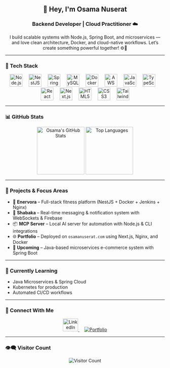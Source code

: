 <h2 align="center">👋 Hey, I'm Osama Nuserat</h2>
<h3 align="center">Backend Developer | Cloud Practitioner ☁️</h3>
<p align="center">I build scalable systems with Node.js, Spring Boot, and microservices — and love clean architecture, Docker, and cloud-native workflows. Let’s create something powerful together! ⚙️🚀</p>

---

### 🔧 Tech Stack

<div align="center">
  <img src="https://cdn.jsdelivr.net/gh/devicons/devicon/icons/nodejs/nodejs-original.svg" height="40" alt="Node.js" />
  <img width="12"/>
  <img src="https://cdn.jsdelivr.net/gh/devicons/devicon/icons/nestjs/nestjs-plain.svg" height="40" alt="NestJS" />
  <img width="12"/>
  <img src="https://cdn.jsdelivr.net/gh/devicons/devicon/icons/spring/spring-original.svg" height="40" alt="Spring Boot" />
  <img width="12"/>
  <img src="https://cdn.jsdelivr.net/gh/devicons/devicon/icons/mysql/mysql-original.svg" height="40" alt="MySQL" />
  <img width="12"/>
  <img src="https://cdn.jsdelivr.net/gh/devicons/devicon/icons/docker/docker-original.svg" height="40" alt="Docker" />
  <img width="12"/>
  <img src="https://cdn.jsdelivr.net/gh/devicons/devicon/icons/amazonwebservices/amazonwebservices-original.svg" height="40" alt="AWS" />
  <img width="12"/>
  <img src="https://cdn.jsdelivr.net/gh/devicons/devicon/icons/javascript/javascript-original.svg" height="40" alt="JavaScript" />
  <img width="12"/>
  <img src="https://cdn.jsdelivr.net/gh/devicons/devicon/icons/typescript/typescript-original.svg" height="40" alt="TypeScript" />
  <img width="12"/>
  <img src="https://cdn.jsdelivr.net/gh/devicons/devicon/icons/react/react-original.svg" height="40" alt="React" />
  <img width="12"/>
  <img src="https://cdn.jsdelivr.net/gh/devicons/devicon/icons/nextjs/nextjs-original.svg" height="40" alt="Next.js" />
  <img width="12"/>
  <img src="https://cdn.jsdelivr.net/gh/devicons/devicon/icons/html5/html5-original.svg" height="40" alt="HTML5" />
  <img width="12"/>
  <img src="https://cdn.jsdelivr.net/gh/devicons/devicon/icons/css3/css3-original.svg" height="40" alt="CSS3" />
  <img width="12"/>
  <img src="https://cdn.jsdelivr.net/gh/devicons/devicon/icons/tailwindcss/tailwindcss-original-wordmark.svg" height="40" alt="Tailwind CSS" />
</div>

---

### 📊 GitHub Stats

<div align="center">
  <img src="https://github-readme-stats.vercel.app/api?username=OsamaNuserat&show_icons=true&include_all_commits=true&count_private=true&theme=dracula&hide_border=false" height="150" alt="Osama's GitHub Stats" />
  <img src="https://github-readme-stats.vercel.app/api/top-langs?username=OsamaNuserat&layout=compact&langs_count=6&theme=dracula&hide_border=false" height="150" alt="Top Languages" />
</div>

---

### 📌 Projects & Focus Areas

- 🔧 **Enervora** – Full-stack fitness platform (NestJS + Docker + Jenkins + Nginx)
- 🔁 **Shabaka** – Real-time messaging & notification system with WebSockets & Firebase
- 📦 **MCP Server** – Local AI server for automation with Node.js & CLI integrations
- 🌐 **Portfolio** – Deployed on `osamanuserat.com` using Next.js, Nginx, and Docker
- 🛒 **Upcoming** – Java-based microservices e-commerce system with Spring Boot

---

### 🌱 Currently Learning

- Java Microservices & Spring Cloud
- Kubernetes for production
- Automated CI/CD workflows

---

### 🤝 Connect With Me

<div align="center">
  <a href="https://www.linkedin.com/in/osamanuserat/" target="_blank">
    <img src="https://raw.githubusercontent.com/maurodesouza/profile-readme-generator/master/src/assets/icons/social/linkedin/default.svg" width="48" height="40" alt="LinkedIn"/>
  </a>
  <img width="12"/>
  <a href="https://osamanuserat.com" target="_blank">
    <img src="https://img.shields.io/badge/Portfolio-%230077B5?style=for-the-badge&logo=internetexplorer&logoColor=white" alt="Portfolio"/>
  </a>
</div>

---

### 👁‍🗨 Visitor Count

<div align="center">
  <img src="https://profile-counter.glitch.me/OsamaNuserat/count.svg?" alt="Visitor Count" />
</div>

